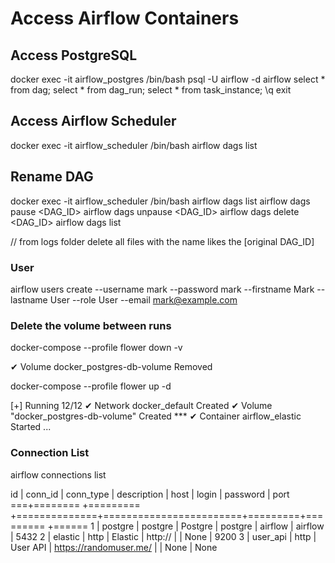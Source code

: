 # Access Airflow Containers

## Access PostgreSQL

docker exec -it airflow_postgres /bin/bash
    psql -U airflow -d airflow
        select * from dag;
        select * from dag_run;
        select * from task_instance;
        \q
    exit

## Access Airflow Scheduler

docker exec -it airflow_scheduler /bin/bash
    airflow dags list

## Rename DAG

docker exec -it airflow_scheduler /bin/bash
    airflow dags list
    airflow dags pause <DAG_ID>
    airflow dags unpause <DAG_ID>
    airflow dags delete <DAG_ID>
    airflow dags list

// from logs folder delete all files with the name likes the [original DAG_ID]

### User

airflow users create --username mark --password mark --firstname Mark --lastname User --role User --email mark@example.com

### Delete the volume between runs

docker-compose --profile flower down -v

 ✔ Volume docker_postgres-db-volume  Removed

docker-compose --profile flower up -d

[+] Running 12/12
 ✔ Network docker_default              Created
 ✔ Volume "docker_postgres-db-volume"  Created ***
 ✔ Container airflow_elastic           Started
 ...

### Connection List

airflow connections list

id | conn_id  | conn_type | description  | host                   | login   | password | port
===+========  +=========  +==============+========================+=========+========= +======
1  | postgre  | postgre   | Postgre      | postgre                | airflow | airflow  | 5432
2  | elastic  | http      | Elastic      | http://                |         | None     | 9200
3  | user_api | http      | User API     | https://randomuser.me/ |         | None     | None

